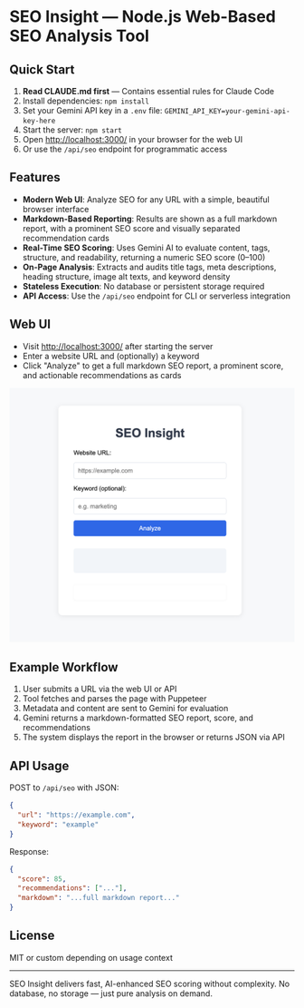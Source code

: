 # SEO Insight — Node.js Web-Based SEO Analysis Tool

## Quick Start

1. **Read CLAUDE.md first** — Contains essential rules for Claude Code
2. Install dependencies: `npm install`
3. Set your Gemini API key in a `.env` file: `GEMINI_API_KEY=your-gemini-api-key-here`
4. Start the server: `npm start`
5. Open [http://localhost:3000/](http://localhost:3000/) in your browser for the web UI
6. Or use the `/api/seo` endpoint for programmatic access

## Features
- **Modern Web UI**: Analyze SEO for any URL with a simple, beautiful browser interface
- **Markdown-Based Reporting**: Results are shown as a full markdown report, with a prominent SEO score and visually separated recommendation cards
- **Real-Time SEO Scoring**: Uses Gemini AI to evaluate content, tags, structure, and readability, returning a numeric SEO score (0–100)
- **On-Page Analysis**: Extracts and audits title tags, meta descriptions, heading structure, image alt texts, and keyword density
- **Stateless Execution**: No database or persistent storage required
- **API Access**: Use the `/api/seo` endpoint for CLI or serverless integration

## Web UI
- Visit [http://localhost:3000/](http://localhost:3000/) after starting the server
- Enter a website URL and (optionally) a keyword
- Click "Analyze" to get a full markdown SEO report, a prominent score, and actionable recommendations as cards

![Web UI Screenshot](docs/user/web-ui-screenshot.png)

## Example Workflow
1. User submits a URL via the web UI or API
2. Tool fetches and parses the page with Puppeteer
3. Metadata and content are sent to Gemini for evaluation
4. Gemini returns a markdown-formatted SEO report, score, and recommendations
5. The system displays the report in the browser or returns JSON via API

## API Usage
POST to `/api/seo` with JSON:
```json
{
  "url": "https://example.com",
  "keyword": "example"
}
```
Response:
```json
{
  "score": 85,
  "recommendations": ["..."],
  "markdown": "...full markdown report..."
}
```

## License
MIT or custom depending on usage context

---

SEO Insight delivers fast, AI-enhanced SEO scoring without complexity. No database, no storage — just pure analysis on demand. 